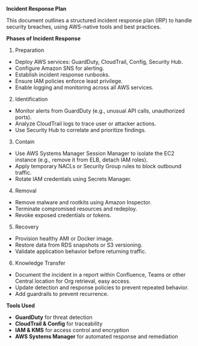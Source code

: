 **Incident Response Plan**

This document outlines a structured incident response plan (IRP) to handle security breaches, using AWS-native tools and best practices.

**Phases of Incident Response**

1. Preparation
- Deploy AWS services: GuardDuty, CloudTrail, Config, Security Hub.
- Configure Amazon SNS for alerting.
- Establish incident response runbooks.
- Ensure IAM policies enforce least privilege.
- Enable logging and monitoring across all AWS services.

2. Identification
- Monitor alerts from GuardDuty (e.g., unusual API calls, unauthorized ports).
- Analyze CloudTrail logs to trace user or attacker actions.
- Use Security Hub to correlate and prioritize findings.

3. Contain
- Use AWS Systems Manager Session Manager to isolate the EC2 instance (e.g., remove it from ELB, detach IAM roles).
- Apply temporary NACLs or Security Group rules to block outbound traffic.
- Rotate IAM credentials using Secrets Manager.

4. Removal
- Remove malware and rootkits using Amazon Inspector.
- Terminate compromised resources and redeploy.
- Revoke exposed credentials or tokens.

5. Recovery
- Provision healthy AMI or Docker image.
- Restore data from RDS snapshots or S3 versioning.
- Validate application behavior before returning traffic.

6. Knowledge Transfer
- Document the incident in a report within Confluence, Teams or other Central location for Org retrieval, easy access.
- Update detection and response policies to prevent repeated behavior.
- Add guardrails to prevent recurrence.


**Tools Used**
- **GuardDuty** for threat detection
- **CloudTrail & Config** for traceability
- **IAM & KMS** for access control and encryption
- **AWS Systems Manager** for automated response and remediation


